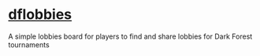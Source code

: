 # [dflobbies](https://impossiblefinance.github.io/dflobbies/)

A simple lobbies board for players to find and share lobbies for Dark Forest tournaments
